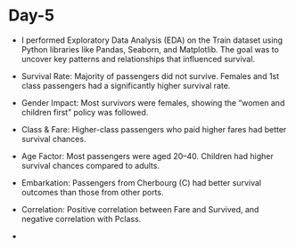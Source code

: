 # Day-5

- I performed Exploratory Data Analysis (EDA) on the Train dataset using Python libraries like Pandas, Seaborn, and Matplotlib. The goal was to uncover key patterns and relationships that influenced survival.

- Survival Rate: Majority of passengers did not survive. Females and 1st class passengers had a significantly higher survival rate.

- Gender Impact: Most survivors were females, showing the “women and children first” policy was followed.

- Class & Fare: Higher-class passengers who paid higher fares had better survival chances.

- Age Factor: Most passengers were aged 20–40. Children had higher survival chances compared to adults.

- Embarkation: Passengers from Cherbourg (C) had better survival outcomes than those from other ports.

- Correlation: Positive correlation between Fare and Survived, and negative correlation with Pclass.
- 
